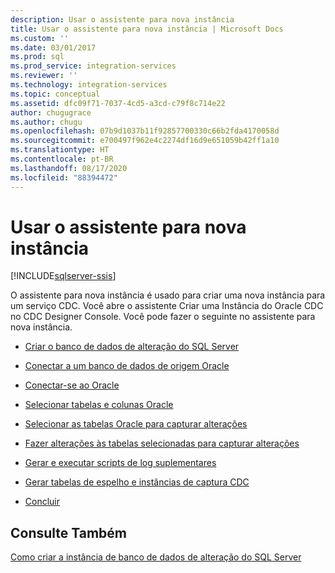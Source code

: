 ```yaml
---
description: Usar o assistente para nova instância
title: Usar o assistente para nova instância | Microsoft Docs
ms.custom: ''
ms.date: 03/01/2017
ms.prod: sql
ms.prod_service: integration-services
ms.reviewer: ''
ms.technology: integration-services
ms.topic: conceptual
ms.assetid: dfc09f71-7037-4cd5-a3cd-c79f8c714e22
author: chugugrace
ms.author: chugu
ms.openlocfilehash: 07b9d1037b11f92857700330c66b2fda4170058d
ms.sourcegitcommit: e700497f962e4c2274df16d9e651059b42ff1a10
ms.translationtype: HT
ms.contentlocale: pt-BR
ms.lasthandoff: 08/17/2020
ms.locfileid: "88394472"
---
```

# <a name="use-the-new-instance-wizard"></a>Usar o assistente para nova instância

[!INCLUDE[sqlserver-ssis](../../includes/applies-to-version/sqlserver-ssis.md)]


  O assistente para nova instância é usado para criar uma nova instância para um serviço CDC. Você abre o assistente Criar uma Instância do Oracle CDC no CDC Designer Console. Você pode fazer o seguinte no assistente para nova instância.  
  
-   [Criar o banco de dados de alteração do SQL Server](../../integration-services/change-data-capture/create-the-sql-server-change-database.md)  
  
-   [Conectar a um banco de dados de origem Oracle](../../integration-services/change-data-capture/connect-to-an-oracle-source-database.md)  
  
-   [Conectar-se ao Oracle](../../integration-services/change-data-capture/connect-to-oracle.md)  
  
-   [Selecionar tabelas e colunas Oracle](../../integration-services/change-data-capture/select-oracle-tables-and-columns.md)  
  
-   [Selecionar as tabelas Oracle para capturar alterações](../../integration-services/change-data-capture/select-oracle-tables-for-capturing-changes.md)  
  
-   [Fazer alterações às tabelas selecionadas para capturar alterações](../../integration-services/change-data-capture/make-changes-to-the-tables-selected-for-capturing-changes.md)  
  
-   [Gerar e executar scripts de log suplementares](../../integration-services/change-data-capture/generate-and-run-the-supplemental-logging-script.md)  
  
-   [Gerar tabelas de espelho e instâncias de captura CDC](../../integration-services/change-data-capture/generate-mirror-tables-and-cdc-capture-instances.md)  
  
-   [Concluir](../../integration-services/change-data-capture/finish.md)  
  
## <a name="see-also"></a>Consulte Também  
 [Como criar a instância de banco de dados de alteração do SQL Server](../../integration-services/change-data-capture/how-to-create-the-sql-server-change-database-instance.md)  
  
  

